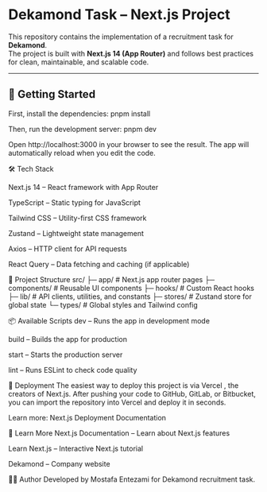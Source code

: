 # Dekamond Task – Next.js Project

This repository contains the implementation of a recruitment task for **Dekamond**.  
The project is built with **Next.js 14 (App Router)** and follows best practices for clean, maintainable, and scalable code.

---

## 🚀 Getting Started

First, install the dependencies:
pnpm install

Then, run the development server:
pnpm dev


Open http://localhost:3000
 in your browser to see the result.
The app will automatically reload when you edit the code.

🛠️ Tech Stack

Next.js 14
 – React framework with App Router

TypeScript
 – Static typing for JavaScript

Tailwind CSS
 – Utility-first CSS framework

Zustand
 – Lightweight state management

Axios
 – HTTP client for API requests

React Query
 – Data fetching and caching (if applicable)



📂 Project Structure
 src/
 ├─ app/              # Next.js app router pages
 ├─ components/       # Reusable UI components
 ├─ hooks/            # Custom React hooks
 ├─ lib/              # API clients, utilities, and constants
 ├─ stores/           # Zustand store for global state
 └─ types/           # Global styles and Tailwind config




📦 Available Scripts
dev – Runs the app in development mode

build – Builds the app for production

start – Starts the production server

lint – Runs ESLint to check code quality




🚀 Deployment
The easiest way to deploy this project is via Vercel
, the creators of Next.js.
After pushing your code to GitHub, GitLab, or Bitbucket, you can import the repository into Vercel and deploy it in seconds.

Learn more: Next.js Deployment Documentation




📖 Learn More
Next.js Documentation
 – Learn about Next.js features

Learn Next.js
 – Interactive Next.js tutorial

Dekamond
 – Company website



 👨‍💻 Author
Developed by Mostafa Entezami for Dekamond recruitment task.